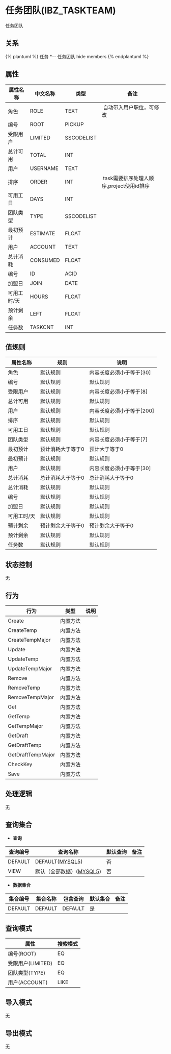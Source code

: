 # 任务团队(IBZ_TASKTEAM)

  任务团队

## 关系
{% plantuml %}
任务 *-- 任务团队 
hide members
{% endplantuml %}

## 属性

| 属性名称        |    中文名称    | 类型     |  备注  |
| --------   |------------| -----   |  -------- | 
|角色|ROLE|TEXT|&nbsp;自动带入用户职位，可修改|
|编号|ROOT|PICKUP|&nbsp;|
|受限用户|LIMITED|SSCODELIST|&nbsp;|
|总计可用|TOTAL|INT|&nbsp;|
|用户|USERNAME|TEXT|&nbsp;|
|排序|ORDER|INT|&nbsp;task需要排序处理人顺序,project使用id排序|
|可用工日|DAYS|INT|&nbsp;|
|团队类型|TYPE|SSCODELIST|&nbsp;|
|最初预计|ESTIMATE|FLOAT|&nbsp;|
|用户|ACCOUNT|TEXT|&nbsp;|
|总计消耗|CONSUMED|FLOAT|&nbsp;|
|编号|ID|ACID|&nbsp;|
|加盟日|JOIN|DATE|&nbsp;|
|可用工时/天|HOURS|FLOAT|&nbsp;|
|预计剩余|LEFT|FLOAT|&nbsp;|
|任务数|TASKCNT|INT|&nbsp;|

## 值规则
| 属性名称    | 规则    |  说明  |
| --------   |------------| ----- | 
|角色|默认规则|内容长度必须小于等于[30]|
|编号|默认规则|默认规则|
|受限用户|默认规则|内容长度必须小于等于[8]|
|总计可用|默认规则|默认规则|
|用户|默认规则|内容长度必须小于等于[200]|
|排序|默认规则|默认规则|
|可用工日|默认规则|默认规则|
|团队类型|默认规则|内容长度必须小于等于[7]|
|最初预计|预计消耗大于等于0|预计大于等于0|
|最初预计|默认规则|默认规则|
|用户|默认规则|内容长度必须小于等于[30]|
|总计消耗|总计消耗大于等于0|总计消耗大于等于0|
|总计消耗|默认规则|默认规则|
|编号|默认规则|默认规则|
|加盟日|默认规则|默认规则|
|可用工时/天|默认规则|默认规则|
|预计剩余|预计剩余大于等于0|预计剩余大于等于0|
|预计剩余|默认规则|默认规则|
|任务数|默认规则|默认规则|

## 状态控制

无


## 行为
| 行为    | 类型    |  说明  |
| --------   |------------| ----- | 
|Create|内置方法|&nbsp;|
|CreateTemp|内置方法|&nbsp;|
|CreateTempMajor|内置方法|&nbsp;|
|Update|内置方法|&nbsp;|
|UpdateTemp|内置方法|&nbsp;|
|UpdateTempMajor|内置方法|&nbsp;|
|Remove|内置方法|&nbsp;|
|RemoveTemp|内置方法|&nbsp;|
|RemoveTempMajor|内置方法|&nbsp;|
|Get|内置方法|&nbsp;|
|GetTemp|内置方法|&nbsp;|
|GetTempMajor|内置方法|&nbsp;|
|GetDraft|内置方法|&nbsp;|
|GetDraftTemp|内置方法|&nbsp;|
|GetDraftTempMajor|内置方法|&nbsp;|
|CheckKey|内置方法|&nbsp;|
|Save|内置方法|&nbsp;|

## 处理逻辑
无

## 查询集合

* **查询**

| 查询编号 | 查询名称       | 默认查询 |   备注|
| --------  | --------   | --------   | ----- |
|DEFAULT|DEFAULT([MYSQL5](../../appendix/query_MYSQL5.md#TaskTeam_Default))|否|&nbsp;|
|VIEW|默认（全部数据）([MYSQL5](../../appendix/query_MYSQL5.md#TaskTeam_View))|否|&nbsp;|

* **数据集合**

| 集合编号 | 集合名称   |  包含查询  | 默认集合 |   备注|
| --------  | --------   | -------- | --------   | ----- |
|DEFAULT|DEFAULT|DEFAULT|是|&nbsp;|

## 查询模式
| 属性      |    搜索模式     |
| --------   |------------|
|编号(ROOT)|EQ|
|受限用户(LIMITED)|EQ|
|团队类型(TYPE)|EQ|
|用户(ACCOUNT)|LIKE|

## 导入模式
无


## 导出模式
无
